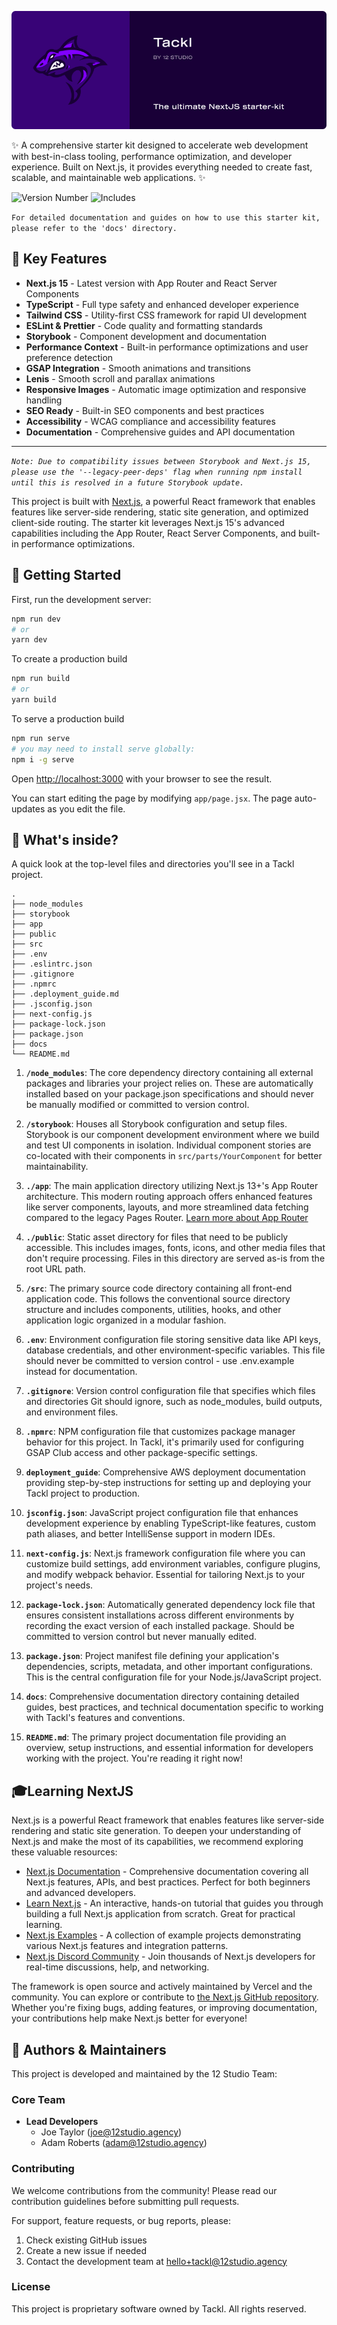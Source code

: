 ![Tackl 3 Banner](/src/images/readme-banner.png)

✨ A comprehensive starter kit designed to accelerate web development with best-in-class tooling, performance optimization, and developer experience. Built on Next.js, it provides everything needed to create fast, scalable, and maintainable web applications. ✨

![Version Number](https://img.shields.io/badge/Version-3.0-8000FF)
![Includes](https://img.shields.io/badge/Includes-GSAP_+_Lenis_-8000FF)

`For detailed documentation and guides on how to use this starter kit, please refer to the 'docs' directory.`

## 🎯 Key Features

- **Next.js 15** - Latest version with App Router and React Server Components
- **TypeScript** - Full type safety and enhanced developer experience
- **Tailwind CSS** - Utility-first CSS framework for rapid UI development
- **ESLint & Prettier** - Code quality and formatting standards
- **Storybook** - Component development and documentation
- **Performance Context** - Built-in performance optimizations and user preference detection
- **GSAP Integration** - Smooth animations and transitions
- **Lenis** - Smooth scroll and parallax animations
- **Responsive Images** - Automatic image optimization and responsive handling
- **SEO Ready** - Built-in SEO components and best practices
- **Accessibility** - WCAG compliance and accessibility features
- **Documentation** - Comprehensive guides and API documentation

---

_`Note: Due to compatibility issues between Storybook and Next.js 15, please use the '--legacy-peer-deps' flag when running npm install until this is resolved in a future Storybook update.`_

This project is built with [Next.js](https://nextjs.org/), a powerful React framework that enables features like server-side rendering, static site generation, and optimized client-side routing. The starter kit leverages Next.js 15's advanced capabilities including the App Router, React Server Components, and built-in performance optimizations.

## 🚀 Getting Started

First, run the development server:

```bash
npm run dev
# or
yarn dev
```

To create a production build

```bash
npm run build
# or
yarn build
```

To serve a production build

```bash
npm run serve
# you may need to install serve globally:
npm i -g serve
```

Open [http://localhost:3000](http://localhost:3000) with your browser to see the result.

You can start editing the page by modifying `app/page.jsx`. The page auto-updates as you edit the file.

## 🧐 What's inside?

A quick look at the top-level files and directories you'll see in a Tackl project.

    .
    ├── node_modules
    ├── storybook
    ├── app
    ├── public
    ├── src
    ├── .env
    ├── .eslintrc.json
    ├── .gitignore
    ├── .npmrc
    ├── .deployment_guide.md
    ├── .jsconfig.json
    ├── next-config.js
    ├── package-lock.json
    ├── package.json
    ├── docs
    └── README.md

1.  **`/node_modules`**: The core dependency directory containing all external packages and libraries your project relies on. These are automatically installed based on your package.json specifications and should never be manually modified or committed to version control.

2.  **`/storybook`**: Houses all Storybook configuration and setup files. Storybook is our component development environment where we build and test UI components in isolation. Individual component stories are co-located with their components in `src/parts/YourComponent` for better maintainability.

3.  **`./app`**: The main application directory utilizing Next.js 13+'s App Router architecture. This modern routing approach offers enhanced features like server components, layouts, and more streamlined data fetching compared to the legacy Pages Router. [Learn more about App Router](https://nextjs.org/docs/app)

4.  **`./public`**: Static asset directory for files that need to be publicly accessible. This includes images, fonts, icons, and other media files that don't require processing. Files in this directory are served as-is from the root URL path.

5.  **`/src`**: The primary source code directory containing all front-end application code. This follows the conventional source directory structure and includes components, utilities, hooks, and other application logic organized in a modular fashion.

6.  **`.env`**: Environment configuration file storing sensitive data like API keys, database credentials, and other environment-specific variables. This file should never be committed to version control - use .env.example instead for documentation.

7.  **`.gitignore`**: Version control configuration file that specifies which files and directories Git should ignore, such as node_modules, build outputs, and environment files.

8.  **`.npmrc`**: NPM configuration file that customizes package manager behavior for this project. In Tackl, it's primarily used for configuring GSAP Club access and other package-specific settings.

9.  **`deployment_guide`**: Comprehensive AWS deployment documentation providing step-by-step instructions for setting up and deploying your Tackl project to production.

10. **`jsconfig.json`**: JavaScript project configuration file that enhances development experience by enabling TypeScript-like features, custom path aliases, and better IntelliSense support in modern IDEs.

11. **`next-config.js`**: Next.js framework configuration file where you can customize build settings, add environment variables, configure plugins, and modify webpack behavior. Essential for tailoring Next.js to your project's needs.

12. **`package-lock.json`**: Automatically generated dependency lock file that ensures consistent installations across different environments by recording the exact version of each installed package. Should be committed to version control but never manually edited.

13. **`package.json`**: Project manifest file defining your application's dependencies, scripts, metadata, and other important configurations. This is the central configuration file for your Node.js/JavaScript project.

14. **`docs`**: Comprehensive documentation directory containing detailed guides, best practices, and technical documentation specific to working with Tackl's features and conventions.

15. **`README.md`**: The primary project documentation file providing an overview, setup instructions, and essential information for developers working with the project. You're reading it right now!

## 🎓Learning NextJS

Next.js is a powerful React framework that enables features like server-side rendering and static site generation. To deepen your understanding of Next.js and make the most of its capabilities, we recommend exploring these valuable resources:

- [Next.js Documentation](https://nextjs.org/docs) - Comprehensive documentation covering all Next.js features, APIs, and best practices. Perfect for both beginners and advanced developers.
- [Learn Next.js](https://nextjs.org/learn) - An interactive, hands-on tutorial that guides you through building a full Next.js application from scratch. Great for practical learning.
- [Next.js Examples](https://github.com/vercel/next.js/tree/canary/examples) - A collection of example projects demonstrating various Next.js features and integration patterns.
- [Next.js Discord Community](https://discord.com/invite/bUG2bvbtHy) - Join thousands of Next.js developers for real-time discussions, help, and networking.

The framework is open source and actively maintained by Vercel and the community. You can explore or contribute to [the Next.js GitHub repository](https://github.com/vercel/next.js/). Whether you're fixing bugs, adding features, or improving documentation, your contributions help make Next.js better for everyone!

## 👥 Authors & Maintainers

This project is developed and maintained by the 12 Studio Team:

### Core Team

- **Lead Developers**
  - Joe Taylor (joe@12studio.agency)
  - Adam Roberts (adam@12studio.agency)

### Contributing

We welcome contributions from the community! Please read our contribution guidelines before submitting pull requests.

For support, feature requests, or bug reports, please:

1. Check existing GitHub issues
2. Create a new issue if needed
3. Contact the development team at hello+tackl@12studio.agency

### License

This project is proprietary software owned by Tackl. All rights reserved.

